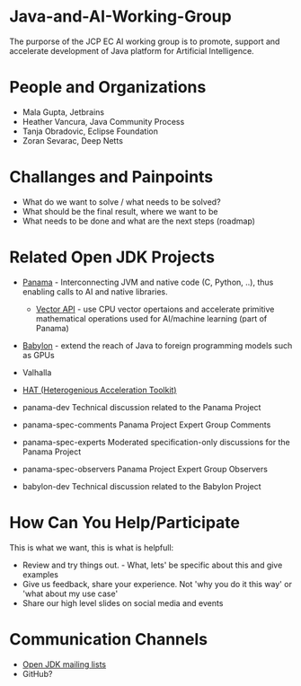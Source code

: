 # Java-and-AI-Working-Group
The purporse of the JCP EC AI working group is to promote, support and accelerate development of Java platform for Artificial Intelligence.

# People and Organizations

* Mala Gupta, Jetbrains
* Heather Vancura, Java Community Process
* Tanja Obradovic, Eclipse Foundation
* Zoran Sevarac, Deep Netts

# Challanges and Painpoints

* What do we want to solve / what needs to be solved?
* What should be the final result, where we want to be
* What needs to be done and what are the next steps (roadmap)

# Related Open JDK Projects

* [Panama](https://openjdk.org/projects/panama/) - Interconnecting JVM and native code (C, Python, ..), thus enabling calls to AI and native libraries.
    * [Vector API](https://openjdk.org/jeps/469) -  use CPU vector opertaions and accelerate primitive mathematical operations used for AI/machine learning (part of Panama)
* [Babylon](https://openjdk.org/projects/babylon/) - extend the reach of Java to foreign programming models such as GPUs
* Valhalla
* [HAT (Heterogenious Acceleration Toolkit)](https://cr.openjdk.org/~psandoz/conferences/2024-JVMLS/JAVA_BABYLON_HAT-JVMLS-24-08-05.pdf)

* panama-dev 	Technical discussion related to the Panama Project
* panama-spec-comments 	Panama Project Expert Group Comments
* panama-spec-experts 	Moderated specification-only discussions for the Panama Project
* panama-spec-observers 	Panama Project Expert Group Observers
* babylon-dev 	Technical discussion related to the Babylon Project

# How Can You Help/Participate

This is what we want, this is what is helpfull:

* Review and try things out. - What, lets' be specific about this and give examples
* Give us feedback, share your experience. Not 'why you do it this way' or 'what about my use case'
* Share our high level slides on social media and events

# Communication Channels

* [Open JDK mailing lists](https://mail.openjdk.org/mailman/listinfo)
* GitHub?

